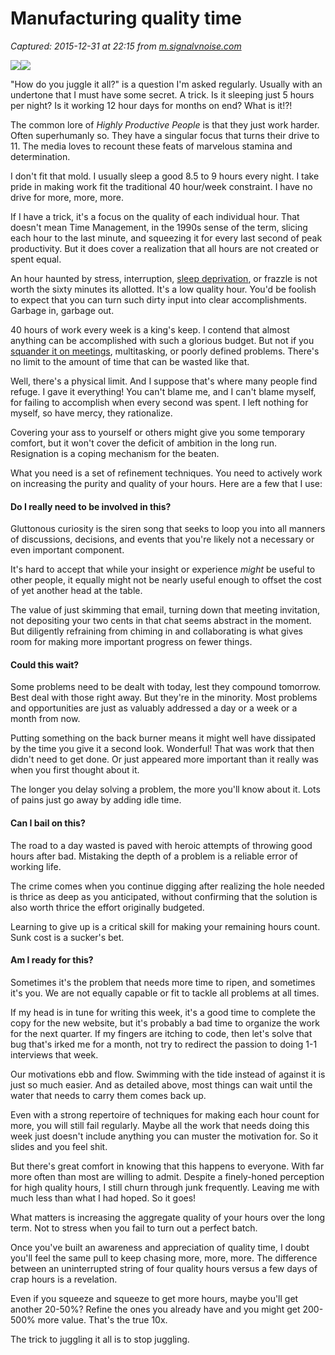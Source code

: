 # Manufacturing quality time

_Captured: 2015-12-31 at 22:15 from [m.signalvnoise.com](https://m.signalvnoise.com/manufacturing-quality-time-fe043fa7b7a1#.5f4br19j5)_

![](https://cdn-images-1.medium.com/freeze/max/30/1*CkIwzLUcH3v3g9wDk7qyvQ.jpeg?q=20)![](https://cdn-images-1.medium.com/max/800/1*CkIwzLUcH3v3g9wDk7qyvQ.jpeg)

"How do you juggle it all?" is a question I'm asked regularly. Usually with an undertone that I must have some secret. A trick. Is it sleeping just 5 hours per night? Is it working 12 hour days for months on end? What is it!?!

The common lore of _Highly Productive People_ is that they just work harder. Often superhumanly so. They have a singular focus that turns their drive to 11. The media loves to recount these feats of marvelous stamina and determination.

I don't fit that mold. I usually sleep a good 8.5 to 9 hours every night. I take pride in making work fit the traditional 40 hour/week constraint. I have no drive for more, more, more.

If I have a trick, it's a focus on the quality of each individual hour. That doesn't mean Time Management, in the 1990s sense of the term, slicing each hour to the last minute, and squeezing it for every last second of peak productivity. But it does cover a realization that all hours are not created or spent equal.

An hour haunted by stress, interruption, [sleep deprivation](https://signalvnoise.com/posts/1006-sleep-deprivation-is-not-a-badge-of-honor), or frazzle is not worth the sixty minutes its allotted. It's a low quality hour. You'd be foolish to expect that you can turn such dirty input into clear accomplishments. Garbage in, garbage out.

40 hours of work every week is a king's keep. I contend that almost anything can be accomplished with such a glorious budget. But not if you [squander it on meetings](http://s3.amazonaws.com/37assets/svn/Rework-by-Jason-Fried-and-David-Heinemeier-Hansson-Excerpts.pdf), multitasking, or poorly defined problems. There's no limit to the amount of time that can be wasted like that.

Well, there's a physical limit. And I suppose that's where many people find refuge. I gave it everything! You can't blame me, and I can't blame myself, for failing to accomplish when every second was spent. I left nothing for myself, so have mercy, they rationalize.

Covering your ass to yourself or others might give you some temporary comfort, but it won't cover the deficit of ambition in the long run. Resignation is a coping mechanism for the beaten.

What you need is a set of refinement techniques. You need to actively work on increasing the purity and quality of your hours. Here are a few that I use:

#### Do I really need to be involved in this?

Gluttonous curiosity is the siren song that seeks to loop you into all manners of discussions, decisions, and events that you're likely not a necessary or even important component.

It's hard to accept that while your insight or experience _might_ be useful to other people, it equally might not be nearly useful enough to offset the cost of yet another head at the table.

The value of just skimming that email, turning down that meeting invitation, not depositing your two cents in that chat seems abstract in the moment. But diligently refraining from chiming in and collaborating is what gives room for making more important progress on fewer things.

#### Could this wait?

Some problems need to be dealt with today, lest they compound tomorrow. Best deal with those right away. But they're in the minority. Most problems and opportunities are just as valuably addressed a day or a week or a month from now.

Putting something on the back burner means it might well have dissipated by the time you give it a second look. Wonderful! That was work that then didn't need to get done. Or just appeared more important than it really was when you first thought about it.

The longer you delay solving a problem, the more you'll know about it. Lots of pains just go away by adding idle time.

#### Can I bail on this?

The road to a day wasted is paved with heroic attempts of throwing good hours after bad. Mistaking the depth of a problem is a reliable error of working life.

The crime comes when you continue digging after realizing the hole needed is thrice as deep as you anticipated, without confirming that the solution is also worth thrice the effort originally budgeted.

Learning to give up is a critical skill for making your remaining hours count. Sunk cost is a sucker's bet.

#### Am I ready for this?

Sometimes it's the problem that needs more time to ripen, and sometimes it's you. We are not equally capable or fit to tackle all problems at all times.

If my head is in tune for writing this week, it's a good time to complete the copy for the new website, but it's probably a bad time to organize the work for the next quarter. If my fingers are itching to code, then let's solve that bug that's irked me for a month, not try to redirect the passion to doing 1-1 interviews that week.

Our motivations ebb and flow. Swimming with the tide instead of against it is just so much easier. And as detailed above, most things can wait until the water that needs to carry them comes back up.

Even with a strong repertoire of techniques for making each hour count for more, you will still fail regularly. Maybe all the work that needs doing this week just doesn't include anything you can muster the motivation for. So it slides and you feel shit.

But there's great comfort in knowing that this happens to everyone. With far more often than most are willing to admit. Despite a finely-honed perception for high quality hours, I still churn through junk frequently. Leaving me with much less than what I had hoped. So it goes!

What matters is increasing the aggregate quality of your hours over the long term. Not to stress when you fail to turn out a perfect batch.

Once you've built an awareness and appreciation of quality time, I doubt you'll feel the same pull to keep chasing more, more, more. The difference between an uninterrupted string of four quality hours versus a few days of crap hours is a revelation.

Even if you squeeze and squeeze to get more hours, maybe you'll get another 20-50%? Refine the ones you already have and you might get 200-500% more value. That's the true 10x.

The trick to juggling it all is to stop juggling.
